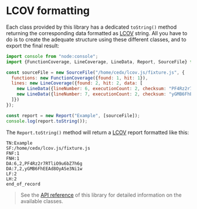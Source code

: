 # LCOV formatting
Each class provided by this library has a dedicated `toString()` method returning the corresponding data formatted as [LCOV](https://github.com/linux-test-project/lcov) string.
All you have to do is to create the adequate structure using these different classes, and to export the final result:

``` js
import console from "node:console";
import {FunctionCoverage, LineCoverage, LineData, Report, SourceFile} from "@cedx/lcov";

const sourceFile = new SourceFile("/home/cedx/lcov.js/fixture.js", {
  functions: new FunctionCoverage({found: 1, hit: 1}),
  lines: new LineCoverage({found: 2, hit: 2, data: [
    new LineData({lineNumber: 6, executionCount: 2, checksum: "PF4Rz2r7RTliO9u6bZ7h6g"}),
    new LineData({lineNumber: 7, executionCount: 2, checksum: "yGMB6FhEEAd8OyASe3Ni1w"})
  ]})
});

const report = new Report("Example", [sourceFile]);
console.log(report.toString());
```

The `Report.toString()` method will return a [LCOV](https://github.com/linux-test-project/lcov) report formatted like this:

``` lcov
TN:Example
SF:/home/cedx/lcov.js/fixture.js
FNF:1
FNH:1
DA:6,2,PF4Rz2r7RTliO9u6bZ7h6g
DA:7,2,yGMB6FhEEAd8OyASe3Ni1w
LF:2
LH:2
end_of_record
```

> See the [API reference](api/) of this library for detailed information on the available classes.
